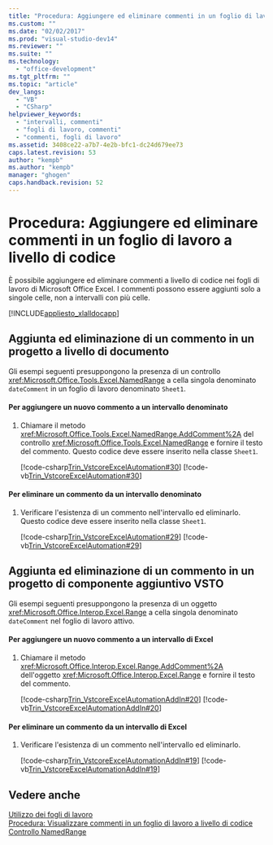```yaml
---
title: "Procedura: Aggiungere ed eliminare commenti in un foglio di lavoro a livello di codice"
ms.custom: ""
ms.date: "02/02/2017"
ms.prod: "visual-studio-dev14"
ms.reviewer: ""
ms.suite: ""
ms.technology: 
  - "office-development"
ms.tgt_pltfrm: ""
ms.topic: "article"
dev_langs: 
  - "VB"
  - "CSharp"
helpviewer_keywords: 
  - "intervalli, commenti"
  - "fogli di lavoro, commenti"
  - "commenti, fogli di lavoro"
ms.assetid: 3408ce22-a7b7-4e2b-bfc1-dc24d679ee73
caps.latest.revision: 53
author: "kempb"
ms.author: "kempb"
manager: "ghogen"
caps.handback.revision: 52
---
```

# Procedura: Aggiungere ed eliminare commenti in un foglio di lavoro a livello di codice
  È possibile aggiungere ed eliminare commenti a livello di codice nei fogli di lavoro di Microsoft Office Excel. I commenti possono essere aggiunti solo a singole celle, non a intervalli con più celle.  
  
 [!INCLUDE[appliesto_xlalldocapp](../vsto/includes/appliesto-xlalldocapp-md.md)]  
  
## Aggiunta ed eliminazione di un commento in un progetto a livello di documento  
 Gli esempi seguenti presuppongono la presenza di un controllo <xref:Microsoft.Office.Tools.Excel.NamedRange> a cella singola denominato `dateComment` in un foglio di lavoro denominato `Sheet1`.  
  
#### Per aggiungere un nuovo commento a un intervallo denominato  
  
1.  Chiamare il metodo <xref:Microsoft.Office.Tools.Excel.NamedRange.AddComment%2A> del controllo <xref:Microsoft.Office.Tools.Excel.NamedRange> e fornire il testo del commento. Questo codice deve essere inserito nella classe `Sheet1`.  
  
     [!code-csharp[Trin_VstcoreExcelAutomation#30](../snippets/csharp/VS_Snippets_OfficeSP/Trin_VstcoreExcelAutomation/CS/Sheet1.cs#30)]
     [!code-vb[Trin_VstcoreExcelAutomation#30](../snippets/visualbasic/VS_Snippets_OfficeSP/Trin_VstcoreExcelAutomation/VB/Sheet1.vb#30)]  
  
#### Per eliminare un commento da un intervallo denominato  
  
1.  Verificare l'esistenza di un commento nell'intervallo ed eliminarlo. Questo codice deve essere inserito nella classe `Sheet1`.  
  
     [!code-csharp[Trin_VstcoreExcelAutomation#29](../snippets/csharp/VS_Snippets_OfficeSP/Trin_VstcoreExcelAutomation/CS/Sheet1.cs#29)]
     [!code-vb[Trin_VstcoreExcelAutomation#29](../snippets/visualbasic/VS_Snippets_OfficeSP/Trin_VstcoreExcelAutomation/VB/Sheet1.vb#29)]  
  
## Aggiunta ed eliminazione di un commento in un progetto di componente aggiuntivo VSTO  
 Gli esempi seguenti presuppongono la presenza di un oggetto <xref:Microsoft.Office.Interop.Excel.Range> a cella singola denominato `dateComment` nel foglio di lavoro attivo.  
  
#### Per aggiungere un nuovo commento a un intervallo di Excel  
  
1.  Chiamare il metodo <xref:Microsoft.Office.Interop.Excel.Range.AddComment%2A> dell'oggetto <xref:Microsoft.Office.Interop.Excel.Range> e fornire il testo del commento.  
  
     [!code-csharp[Trin_VstcoreExcelAutomationAddIn#20](../snippets/csharp/VS_Snippets_OfficeSP/Trin_VstcoreExcelAutomationAddIn/CS/ThisAddIn.cs#20)]
     [!code-vb[Trin_VstcoreExcelAutomationAddIn#20](../snippets/visualbasic/VS_Snippets_OfficeSP/Trin_VstcoreExcelAutomationAddIn/VB/ThisAddIn.vb#20)]  
  
#### Per eliminare un commento da un intervallo di Excel  
  
1.  Verificare l'esistenza di un commento nell'intervallo ed eliminarlo.  
  
     [!code-csharp[Trin_VstcoreExcelAutomationAddIn#19](../snippets/csharp/VS_Snippets_OfficeSP/Trin_VstcoreExcelAutomationAddIn/CS/ThisAddIn.cs#19)]
     [!code-vb[Trin_VstcoreExcelAutomationAddIn#19](../snippets/visualbasic/VS_Snippets_OfficeSP/Trin_VstcoreExcelAutomationAddIn/VB/ThisAddIn.vb#19)]  
  
## Vedere anche  
 [Utilizzo dei fogli di lavoro](../vsto/working-with-worksheets.md)   
 [Procedura: Visualizzare commenti in un foglio di lavoro a livello di codice](../vsto/how-to-programmatically-display-worksheet-comments.md)   
 [Controllo NamedRange](../vsto/namedrange-control.md)  
  
  
